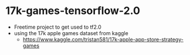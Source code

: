 # 17k-games-tensorflow-2.0

* Freetime project to get used to tf2.0
* using the 17k apple games dataset from kaggle 
  * https://www.kaggle.com/tristan581/17k-apple-app-store-strategy-games